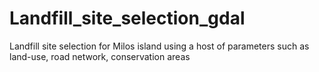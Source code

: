 # Landfill_site_selection_gdal
Landfill site selection for Milos island using a host of parameters such as land-use, road network, conservation areas

